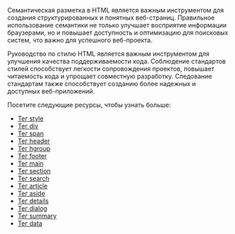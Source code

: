 Семантическая разметка в HTML является важным инструментом для создания структурированных и понятных веб-страниц. Правильное использование семантики не только улучшает восприятие информации браузерами, но и повышает доступность и оптимизацию для поисковых систем, что важно для успешного веб-проекта.

Руководство по стилю HTML является важным инструментом для улучшения качества поддерживаемости кода. Соблюдение стандартов стилей способствует легкости сопровождения проектов, повышает читаемость кода и упрощает совместную разработку. Следование стандартам также способствует созданию более надежных и доступных веб-приложений.

Посетите следующие ресурсы, чтобы узнать больше:
- [Тег style](Tag%20<style>/README.md)
- [Тег div](Tag%20<div>/README.md)
- [Тег span](Tag%20<span>/README.md)
- [Тег header](Tag%20<header>/README.md)
- [Тег hgroup](Tag%20<hgroup>/README.md)
- [Тег footer](Tag%20<footer>/README.md)
- [Тег main](Tag%20<main>/README.md)
- [Тег section](Tag%20<section>/README.md)
- [Тег search](Tag%20<search>/README.md)
- [Тег article](Tag%20<article>/README.md)
- [Тег aside](Tag%20<aside>/README.md)
- [Тег details](Tag%20<details>/README.md)
- [Тег dialog](Tag%20<dialog>/README.md)
- [Тег summary](Tag%20<summary>/README.md)
- [Тег data](Tag%20<data>/README.md)